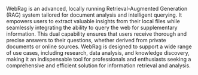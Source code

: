 WebRag is an advanced, locally running Retrieval-Augmented Generation (RAG) system tailored for document analysis and intelligent querying. It empowers users to extract valuable insights from their local files while seamlessly integrating the ability to query the web for supplementary information. This dual capability ensures that users receive thorough and precise answers to their questions, whether derived from private documents or online sources. WebRag is designed to support a wide range of use cases, including research, data analysis, and knowledge discovery, making it an indispensable tool for professionals and enthusiasts seeking a comprehensive and efficient solution for information retrieval and analysis.
